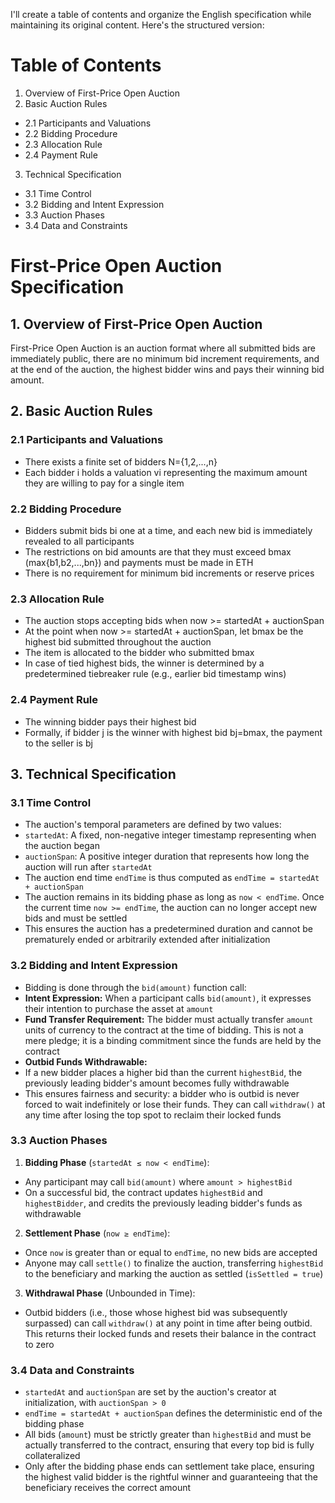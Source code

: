 I'll create a table of contents and organize the English specification while maintaining its original content. Here's the structured version:

# Table of Contents
1. Overview of First-Price Open Auction
2. Basic Auction Rules
- 2.1 Participants and Valuations
- 2.2 Bidding Procedure
- 2.3 Allocation Rule
- 2.4 Payment Rule
3. Technical Specification
- 3.1 Time Control
- 3.2 Bidding and Intent Expression
- 3.3 Auction Phases
- 3.4 Data and Constraints

# First-Price Open Auction Specification

## 1. Overview of First-Price Open Auction
First-Price Open Auction is an auction format where all submitted bids are immediately public, there are no minimum bid increment requirements, and at the end of the auction, the highest bidder wins and pays their winning bid amount.

## 2. Basic Auction Rules

### 2.1 Participants and Valuations
- There exists a finite set of bidders N={1,2,...,n}
- Each bidder i holds a valuation vi representing the maximum amount they are willing to pay for a single item

### 2.2 Bidding Procedure
- Bidders submit bids bi one at a time, and each new bid is immediately revealed to all participants
- The restrictions on bid amounts are that they must exceed bmax (max{b1,b2,...,bn}) and payments must be made in ETH
- There is no requirement for minimum bid increments or reserve prices

### 2.3 Allocation Rule
- The auction stops accepting bids when now >= startedAt + auctionSpan
- At the point when now >= startedAt + auctionSpan, let bmax be the highest bid submitted throughout the auction
- The item is allocated to the bidder who submitted bmax
- In case of tied highest bids, the winner is determined by a predetermined tiebreaker rule (e.g., earlier bid timestamp wins)

### 2.4 Payment Rule
- The winning bidder pays their highest bid
- Formally, if bidder j is the winner with highest bid bj=bmax, the payment to the seller is bj

## 3. Technical Specification

### 3.1 Time Control
- The auction's temporal parameters are defined by two values:
- `startedAt`: A fixed, non-negative integer timestamp representing when the auction began
- `auctionSpan`: A positive integer duration that represents how long the auction will run after `startedAt`
- The auction end time `endTime` is thus computed as `endTime = startedAt + auctionSpan`
- The auction remains in its bidding phase as long as `now < endTime`. Once the current time `now >= endTime`, the auction can no longer accept new bids and must be settled
- This ensures the auction has a predetermined duration and cannot be prematurely ended or arbitrarily extended after initialization

### 3.2 Bidding and Intent Expression
- Bidding is done through the `bid(amount)` function call:
- **Intent Expression:** When a participant calls `bid(amount)`, it expresses their intention to purchase the asset at `amount`
- **Fund Transfer Requirement:** The bidder must actually transfer `amount` units of currency to the contract at the time of bidding. This is not a mere pledge; it is a binding commitment since the funds are held by the contract
- **Outbid Funds Withdrawable:**
- If a new bidder places a higher bid than the current `highestBid`, the previously leading bidder's amount becomes fully withdrawable
- This ensures fairness and security: a bidder who is outbid is never forced to wait indefinitely or lose their funds. They can call `withdraw()` at any time after losing the top spot to reclaim their locked funds

### 3.3 Auction Phases
1. **Bidding Phase** (`startedAt ≤ now < endTime`):
- Any participant may call `bid(amount)` where `amount > highestBid`
- On a successful bid, the contract updates `highestBid` and `highestBidder`, and credits the previously leading bidder's funds as withdrawable
2. **Settlement Phase** (`now ≥ endTime`):
- Once `now` is greater than or equal to `endTime`, no new bids are accepted
- Anyone may call `settle()` to finalize the auction, transferring `highestBid` to the beneficiary and marking the auction as settled (`isSettled = true`)
3. **Withdrawal Phase** (Unbounded in Time):
- Outbid bidders (i.e., those whose highest bid was subsequently surpassed) can call `withdraw()` at any point in time after being outbid. This returns their locked funds and resets their balance in the contract to zero

### 3.4 Data and Constraints
- `startedAt` and `auctionSpan` are set by the auction's creator at initialization, with `auctionSpan > 0`
- `endTime = startedAt + auctionSpan` defines the deterministic end of the bidding phase
- All bids (`amount`) must be strictly greater than `highestBid` and must be actually transferred to the contract, ensuring that every top bid is fully collateralized
- Only after the bidding phase ends can settlement take place, ensuring the highest valid bidder is the rightful winner and guaranteeing that the beneficiary receives the correct amount

